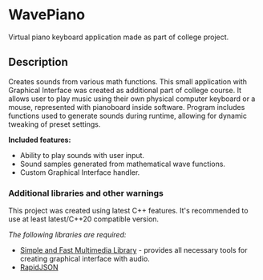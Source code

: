 # WavePiano
Virtual piano keyboard application made as part of college project. 

## Description
Creates sounds from various math functions.
This small application with Graphical Interface was created as additional part of college course. 
It allows user to play music using their own physical computer keyboard or a mouse, represented with pianoboard inside software.
Program includes functions used to generate sounds during runtime, allowing for dynamic tweaking of preset settings.

**Included features:**
- Ability to play sounds with user input.
- Sound samples generated from mathematical wave functions.
- Custom Graphical Interface handler.

### Additional libraries and other warnings
This project was created using latest C++ features. It's recommended to use at least latest/C++20 compatible version.

*The following libraries are required:*
- [Simple and Fast Multimedia Library](https://github.com/SFML/SFML) - provides all necessary tools for creating graphical interface with audio.
- [RapidJSON](https://github.com/Tencent/rapidjson)
